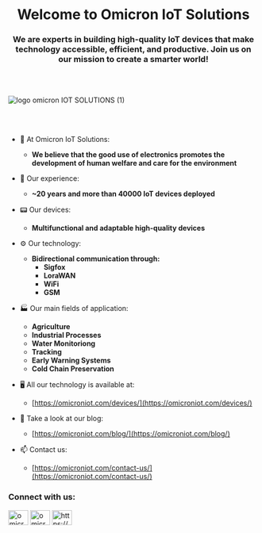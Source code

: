 <h1 align="center"> Welcome to Omicron IoT Solutions</h1>
<h3 align="center"> We are experts in building high-quality IoT devices that make technology accessible, efficient, and productive. Join us on our mission to create a smarter world!</h3>

<br>
<br>

![logo omicron IOT SOLUTIONS (1)](https://github.com/Omicron-IoT-Solutions/Omicron-IoT-Solutions/assets/141452095/28ab0a01-2018-4e3e-9237-6ae25954425b)

<br>
<br>

- 🏢 At Omicron IoT Solutions:
	- **We believe that the good use of electronics promotes the development of human welfare and care for the environment**

- 📄 Our experience:
	- **~20 years and more than 40000 IoT devices deployed**

- 📟 Our devices:
	- **Multifunctional and adaptable high-quality devices**

- ⚙️ Our technology:
	- **Bidirectional communication through:**
 		- **Sigfox**
		- **LoraWAN**
		- **WiFi**
		- **GSM**
  
- 🏭 Our main fields of application:
	- **Agriculture**
 	- **Industrial Processes**
  - **Water Monitoriong**
  - **Tracking**
  - **Early Warning Systems**
  - **Cold Chain Preservation**
 
- 🖥️ All our technology is available at:
	- [https://omicroniot.com/devices/](https://omicroniot.com/devices/)

- 📝 Take a look at our blog:
	- [https://omicroniot.com/blog/](https://omicroniot.com/blog/)

- 📫 Contact us:
	- [https://omicroniot.com/contact-us/](https://omicroniot.com/contact-us/)


<h3 align="left">Connect with us:</h3>
<p align="left">
<a href="https://www.linkedin.com/company/omicron-iot/" target="blank"><img align="center" src="https://raw.githubusercontent.com/rahuldkjain/github-profile-readme-generator/master/src/images/icons/Social/linked-in-alt.svg" alt="omicron iot" height="30" width="40" /></a>
<a href="https://instagram.com/omicron_iotsolutions" target="blank"><img align="center" src="https://raw.githubusercontent.com/rahuldkjain/github-profile-readme-generator/master/src/images/icons/Social/instagram.svg" alt="omicron_iotsolutions" height="30" width="40" /></a>
<a href="https://omicroniot.com" target="blank"><img align="center" src="https://raw.githubusercontent.com/rahuldkjain/github-profile-readme-generator/master/src/images/icons/Social/rss.svg" alt="https://omicroniot.com" height="30" width="40" /></a>
</p>
